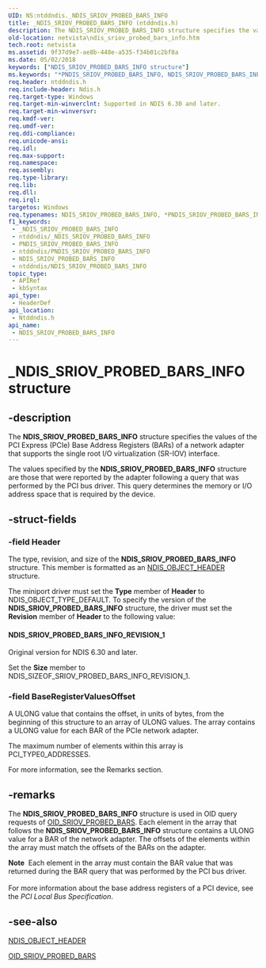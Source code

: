 ```yaml
---
UID: NS:ntddndis._NDIS_SRIOV_PROBED_BARS_INFO
title: _NDIS_SRIOV_PROBED_BARS_INFO (ntddndis.h)
description: The NDIS_SRIOV_PROBED_BARS_INFO structure specifies the values of the PCI Express (PCIe) Base Address Registers (BARs) of a network adapter that supports the single root I/O virtualization (SR-IOV) interface.
old-location: netvista\ndis_sriov_probed_bars_info.htm
tech.root: netvista
ms.assetid: 9f37d9e7-ae8b-448e-a535-f34b01c2bf8a
ms.date: 05/02/2018
keywords: ["NDIS_SRIOV_PROBED_BARS_INFO structure"]
ms.keywords: "*PNDIS_SRIOV_PROBED_BARS_INFO, NDIS_SRIOV_PROBED_BARS_INFO, NDIS_SRIOV_PROBED_BARS_INFO structure [Network Drivers Starting with Windows Vista], PNDIS_SRIOV_PROBED_BARS_INFO, PNDIS_SRIOV_PROBED_BARS_INFO structure pointer [Network Drivers Starting with Windows Vista], _NDIS_SRIOV_PROBED_BARS_INFO, netvista.ndis_sriov_probed_bars_info, ntddndis/NDIS_SRIOV_PROBED_BARS_INFO, ntddndis/PNDIS_SRIOV_PROBED_BARS_INFO"
req.header: ntddndis.h
req.include-header: Ndis.h
req.target-type: Windows
req.target-min-winverclnt: Supported in NDIS 6.30 and later.
req.target-min-winversvr: 
req.kmdf-ver: 
req.umdf-ver: 
req.ddi-compliance: 
req.unicode-ansi: 
req.idl: 
req.max-support: 
req.namespace: 
req.assembly: 
req.type-library: 
req.lib: 
req.dll: 
req.irql: 
targetos: Windows
req.typenames: NDIS_SRIOV_PROBED_BARS_INFO, *PNDIS_SRIOV_PROBED_BARS_INFO
f1_keywords:
 - _NDIS_SRIOV_PROBED_BARS_INFO
 - ntddndis/_NDIS_SRIOV_PROBED_BARS_INFO
 - PNDIS_SRIOV_PROBED_BARS_INFO
 - ntddndis/PNDIS_SRIOV_PROBED_BARS_INFO
 - NDIS_SRIOV_PROBED_BARS_INFO
 - ntddndis/NDIS_SRIOV_PROBED_BARS_INFO
topic_type:
 - APIRef
 - kbSyntax
api_type:
 - HeaderDef
api_location:
 - Ntddndis.h
api_name:
 - NDIS_SRIOV_PROBED_BARS_INFO
---
```


# _NDIS_SRIOV_PROBED_BARS_INFO structure


## -description

The <b>NDIS_SRIOV_PROBED_BARS_INFO</b> structure specifies the values of the PCI Express (PCIe) Base Address Registers (BARs) of a network adapter that supports the single root I/O virtualization (SR-IOV) interface. 
 

The values specified by the <b>NDIS_SRIOV_PROBED_BARS_INFO</b> structure are those that were reported by the adapter following a query that was performed by the PCI bus driver. This query determines the memory or I/O address space that is required by the device.

## -struct-fields

### -field Header

The type, revision, and size of the <b>NDIS_SRIOV_PROBED_BARS_INFO</b> structure. This member is formatted as an <a href="https://docs.microsoft.com/windows-hardware/drivers/ddi/ntddndis/ns-ntddndis-_ndis_object_header">NDIS_OBJECT_HEADER</a> structure.

The miniport driver must set the <b>Type</b> member of <b>Header</b> to NDIS_OBJECT_TYPE_DEFAULT. To specify the version of the <b>NDIS_SRIOV_PROBED_BARS_INFO</b> structure, the driver must set the <b>Revision</b> member of <b>Header</b> to the following value: 





#### NDIS_SRIOV_PROBED_BARS_INFO_REVISION_1

Original version for NDIS 6.30 and later.

Set the <b>Size</b> member to NDIS_SIZEOF_SRIOV_PROBED_BARS_INFO_REVISION_1.

### -field BaseRegisterValuesOffset

A ULONG value that contains the offset, in units of bytes, from the beginning of this structure to an array of ULONG values. The array  contains a ULONG value for each BAR of the PCIe network adapter.

The maximum number of elements within this array is PCI_TYPE0_ADDRESSES.

For more information, see the Remarks section.

## -remarks

The <b>NDIS_SRIOV_PROBED_BARS_INFO</b> structure is used in OID query requests of <a href="https://docs.microsoft.com/windows-hardware/drivers/network/oid-sriov-probed-bars">OID_SRIOV_PROBED_BARS</a>.  Each
    element in the array that follows the <b>NDIS_SRIOV_PROBED_BARS_INFO</b> structure contains a ULONG value for a BAR of the network adapter. The offsets of the elements within the array must match the offsets of the BARs on the adapter.

<div class="alert"><b>Note</b>  Each element in the array must contain the BAR value that was returned during the BAR query that was performed by the PCI bus driver.</div>
<div> </div>
For more information about the base address registers of a PCI device, see the <i>PCI Local Bus Specification</i>.

## -see-also

<b></b>



<a href="https://docs.microsoft.com/windows-hardware/drivers/ddi/ntddndis/ns-ntddndis-_ndis_object_header">NDIS_OBJECT_HEADER</a>



<a href="https://docs.microsoft.com/windows-hardware/drivers/network/oid-sriov-probed-bars">OID_SRIOV_PROBED_BARS</a>

